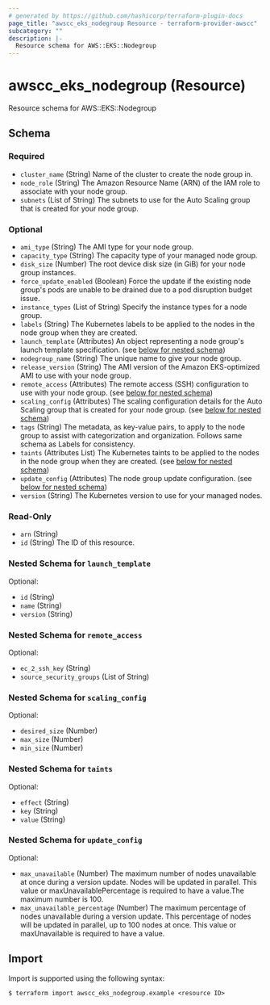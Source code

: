 ```yaml
---
# generated by https://github.com/hashicorp/terraform-plugin-docs
page_title: "awscc_eks_nodegroup Resource - terraform-provider-awscc"
subcategory: ""
description: |-
  Resource schema for AWS::EKS::Nodegroup
---
```


# awscc_eks_nodegroup (Resource)

Resource schema for AWS::EKS::Nodegroup



<!-- schema generated by tfplugindocs -->
## Schema

### Required

- `cluster_name` (String) Name of the cluster to create the node group in.
- `node_role` (String) The Amazon Resource Name (ARN) of the IAM role to associate with your node group.
- `subnets` (List of String) The subnets to use for the Auto Scaling group that is created for your node group.

### Optional

- `ami_type` (String) The AMI type for your node group.
- `capacity_type` (String) The capacity type of your managed node group.
- `disk_size` (Number) The root device disk size (in GiB) for your node group instances.
- `force_update_enabled` (Boolean) Force the update if the existing node group's pods are unable to be drained due to a pod disruption budget issue.
- `instance_types` (List of String) Specify the instance types for a node group.
- `labels` (String) The Kubernetes labels to be applied to the nodes in the node group when they are created.
- `launch_template` (Attributes) An object representing a node group's launch template specification. (see [below for nested schema](#nestedatt--launch_template))
- `nodegroup_name` (String) The unique name to give your node group.
- `release_version` (String) The AMI version of the Amazon EKS-optimized AMI to use with your node group.
- `remote_access` (Attributes) The remote access (SSH) configuration to use with your node group. (see [below for nested schema](#nestedatt--remote_access))
- `scaling_config` (Attributes) The scaling configuration details for the Auto Scaling group that is created for your node group. (see [below for nested schema](#nestedatt--scaling_config))
- `tags` (String) The metadata, as key-value pairs, to apply to the node group to assist with categorization and organization. Follows same schema as Labels for consistency.
- `taints` (Attributes List) The Kubernetes taints to be applied to the nodes in the node group when they are created. (see [below for nested schema](#nestedatt--taints))
- `update_config` (Attributes) The node group update configuration. (see [below for nested schema](#nestedatt--update_config))
- `version` (String) The Kubernetes version to use for your managed nodes.

### Read-Only

- `arn` (String)
- `id` (String) The ID of this resource.

<a id="nestedatt--launch_template"></a>
### Nested Schema for `launch_template`

Optional:

- `id` (String)
- `name` (String)
- `version` (String)


<a id="nestedatt--remote_access"></a>
### Nested Schema for `remote_access`

Optional:

- `ec_2_ssh_key` (String)
- `source_security_groups` (List of String)


<a id="nestedatt--scaling_config"></a>
### Nested Schema for `scaling_config`

Optional:

- `desired_size` (Number)
- `max_size` (Number)
- `min_size` (Number)


<a id="nestedatt--taints"></a>
### Nested Schema for `taints`

Optional:

- `effect` (String)
- `key` (String)
- `value` (String)


<a id="nestedatt--update_config"></a>
### Nested Schema for `update_config`

Optional:

- `max_unavailable` (Number) The maximum number of nodes unavailable at once during a version update. Nodes will be updated in parallel. This value or maxUnavailablePercentage is required to have a value.The maximum number is 100.
- `max_unavailable_percentage` (Number) The maximum percentage of nodes unavailable during a version update. This percentage of nodes will be updated in parallel, up to 100 nodes at once. This value or maxUnavailable is required to have a value.

## Import

Import is supported using the following syntax:

```shell
$ terraform import awscc_eks_nodegroup.example <resource ID>
```
